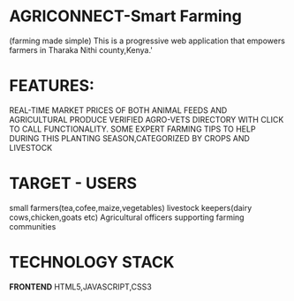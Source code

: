 # AGRICONNECT-Smart Farming
  (farming made simple)
This is a progressive web application that empowers farmers in Tharaka Nithi county,Kenya.'

# FEATURES:
REAL-TIME MARKET PRICES OF BOTH ANIMAL FEEDS AND AGRICULTURAL PRODUCE
VERIFIED AGRO-VETS DIRECTORY WITH CLICK TO CALL FUNCTIONALITY.
SOME EXPERT FARMING TIPS TO HELP DURING THIS PLANTING SEASON,CATEGORIZED BY CROPS AND LIVESTOCK

# TARGET - USERS
small farmers(tea,cofee,maize,vegetables)
livestock keepers(dairy cows,chicken,goats etc)
Agricultural officers supporting farming communities

# TECHNOLOGY STACK
**FRONTEND** HTML5,JAVASCRIPT,CSS3
